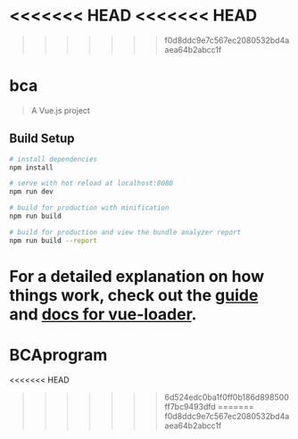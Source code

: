 <<<<<<< HEAD
<<<<<<< HEAD
=======

>>>>>>> f0d8ddc9e7c567ec2080532bd4aaea64b2abcc1f
# bca

> A Vue.js project

## Build Setup

``` bash
# install dependencies
npm install

# serve with hot reload at localhost:8080
npm run dev

# build for production with minification
npm run build

# build for production and view the bundle analyzer report
npm run build --report
```

For a detailed explanation on how things work, check out the [guide](http://vuejs-templates.github.io/webpack/) and [docs for vue-loader](http://vuejs.github.io/vue-loader).
=======
# BCAprogram
<<<<<<< HEAD
>>>>>>> 6d524edc0ba1f0ff0b186d898500ff7bc9493dfd
=======
>>>>>>> f0d8ddc9e7c567ec2080532bd4aaea64b2abcc1f
